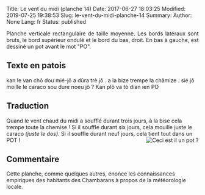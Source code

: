 Title: Le vent du midi (planche 14)
Date: 2017-06-27 18:03:25
Modified: 2019-07-25 19:38:53
Slug: le-vent-du-midi-planche-14
Summary: 
Author: None
Lang: fr
Status: published

<p style="text-align:justify;">Planche verticale rectangulaire de taille moyenne. Les bords latéraux sont bruts, le bord supérieur ondulé et le bord du bas, droit. En bas à gauche, est dessiné un pot avant le mot "PO". </p><img style="float: left;" alt="" src="{static}/images/planche_14.png">

## Texte en patois
kan le van chô dou mié-jô a dûra trè jô . a la bize trempe la châmize . sié jô moille le caraco sou dure noeu jô ? Kan plô  va tò dian ien   PO

## Traduction
Quand le vent chaud du midi a soufflé durant trois jours, à la bise cela trempe toute la chemise !  Si il souffle durant six jours, cela  mouille juste le caraco *(juste le dos)*. Si  il souffle durant neuf jours, cela tient tout dans un POT !<img style="float: right;" alt="Ceci est il un pot ?" src="{static}/images/planche_14_dessin.png">

## Commentaire
Cette planche, comme quelques autres, énonce les connaissances empiriques des habitants des Chambarans à propos de la météorologie locale.


